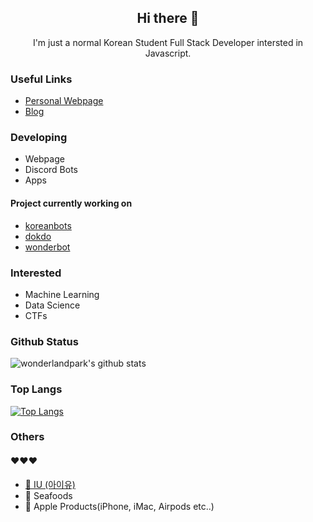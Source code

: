 <h2 align="center">Hi there 👋</h2>
<p align="center">I'm just a normal Korean Student Full Stack Developer intersted in Javascript.</p>

### Useful Links

- [Personal Webpage](https://wonder.im)
- [Blog](https://blog.wonder.im)

### Developing

- Webpage
- Discord Bots
- Apps

#### Project currently working on

- [koreanbots](https://github.com/koreanbots)
- [dokdo](https://github.com/wonderlandpark/dokdo)
- [wonderbot](https://github.com/wonderlandpark/wonderbot)

### Interested

- Machine Learning
- Data Science
- CTFs

### Github Status

![wonderlandpark's github stats](https://github-readme-stats.vercel.app/api?username=wonderlandpark&bg_color=ffa745,fe869f,ef7ac8,a083ed,43aeff&title_color=fff&text_color=fff&show_icons=true&count_private=true)

### Top Langs

[![Top Langs](https://github-readme-stats.vercel.app/api/top-langs/?username=wonderlandpark&bg_color=ffa745,fe869f,ef7ac8,a083ed,43aeff&title_color=fff&text_color=fff)](https://github.com/wonderlandpark/github-readme-stats)

### Others
#### ❤️❤️❤️

- [🎤 IU (아이유)](https://www.instagram.com/dlwlrma/)
- 🦀 Seafoods
- 🍎 Apple Products(iPhone, iMac, Airpods etc..)
